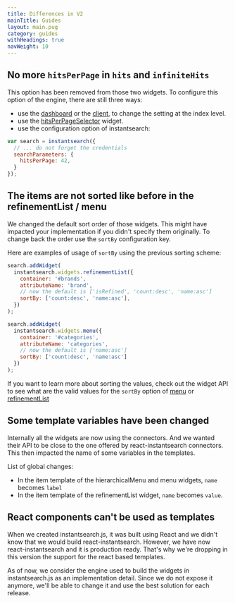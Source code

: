 ```yaml
---
title: Differences in V2
mainTitle: Guides
layout: main.pug
category: guides
withHeadings: true
navWeight: 10
---
```


## No more `hitsPerPage` in `hits` and `infiniteHits`

This option has been removed from those two widgets. To configure
this option of the engine, there are still three ways:

 - use the [dashboard](https://www.algolia.com/explorer/display/) or
   the [client](https://www.algolia.com/doc/api-client/default/settings/#set-settings),
   to change the setting at the index level.
 - use the [hitsPerPageSelector](../widgets/hitsPerPageSelector.html) widget.
 - use the configuration option of instantsearch:

```javascript
var search = instantsearch({
  // ... do not forget the credentials
  searchParameters: {
    hitsPerPage: 42,
  }
});
```

## The items are not sorted like before in the refinementList / menu

We changed the default sort order of those widgets. This might have impacted your implementation
if you didn't specify them originally. To change back the order use the `sortBy` configuration
key.

Here are examples of usage of `sortBy` using the previous sorting scheme:

```javascript
search.addWidget(
  instantsearch.widgets.refinementList({
    container: '#brands',
    attributeName: 'brand',
    // now the default is ['isRefined', 'count:desc', 'name:asc']
    sortBy: ['count:desc', 'name:asc'],
  })
);

search.addWidget(
  instantsearch.widgets.menu({
    container: '#categories',
    attributeName: 'categories',
    // now the default is ['name:asc']
    sortBy: ['count:desc', 'name:asc']
  })
);
```

If you want to learn more about sorting the values, check out the widget API to see what are
the valid values for the `sortBy` option of [menu](../widgets/menu.html#struct-MenuWidgetOptions-sortBy) or
[refinementList](../widgets/refinementList.html#struct-RefinementListWidgetOptions-sortBy)

## Some template variables have been changed

Internally all the widgets are now using the connectors. And we wanted their API
to be close to the one offered by react-instantsearch connectors. This then
impacted the name of some variables in the templates.

List of global changes:

 - In the item template of the hierarchicalMenu and menu widgets, `name` becomes `label`
 - In the item template of the refinementList widget, `name` becomes `value`.

## React components can't be used as templates

When we created instantsearch.js, it was built using React and we didn't
know that we would build react-instantsearch. However, we have now react-instantsearch
and it is production ready. That's why we're dropping in this version the support
for the react based templates.

As of now, we consider the engine used to build the widgets in instantsearch.js
as an implementation detail. Since we do not expose it anymore, we'll be able
to change it and use the best solution for each release.
